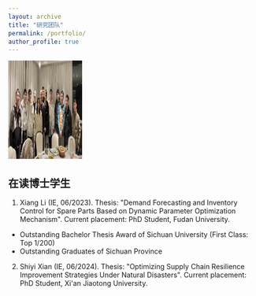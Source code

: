 ```yaml
---
layout: archive
title: "研究团队"
permalink: /portfolio/
author_profile: true
---
```



<style> 
  .members{ background-color:white; 
                 width:1000px; height:180px; overflow:hidden; font-family: 'Trebuchet MS', sans-serif; /* 使用 Trebuchet MS 字体 */ }
  .pic{ width:150px; height:250px; float:left; } 
  .pic img{ display:block; width:250px; height:200px; } 
  .text{ width:800px; height:200px; float:right; font-family: 'Trebuchet MS', sans-serif; /* 使用 Trebuchet MS 字体 */ font-size: 14px; line-height: 1.6; } 
  .text h3 { font-size: 20px; margin-bottom: 5px; } 
  .text p { margin-bottom: 8px; }
</style>

<img src="/images/team.jpg" alt="" style="width: 150px; height: 200px; margin-right: 20px;" />


## 在读博士学生

1. Xiang Li (IE, 06/2023). Thesis: "Demand Forecasting and Inventory Control for Spare Parts Based on Dynamic Parameter Optimization Mechanism". Current placement: PhD Student, Fudan University.

- Outstanding Bachelor Thesis Award of Sichuan University (First Class: Top 1/200)
- Outstanding Graduates of Sichuan Province

2. Shiyi Xian (IE, 06/2024). Thesis: "Optimizing Supply Chain Resilience Improvement Strategies Under Natural Disasters". Current placement: PhD Student, Xi'an Jiaotong University.
